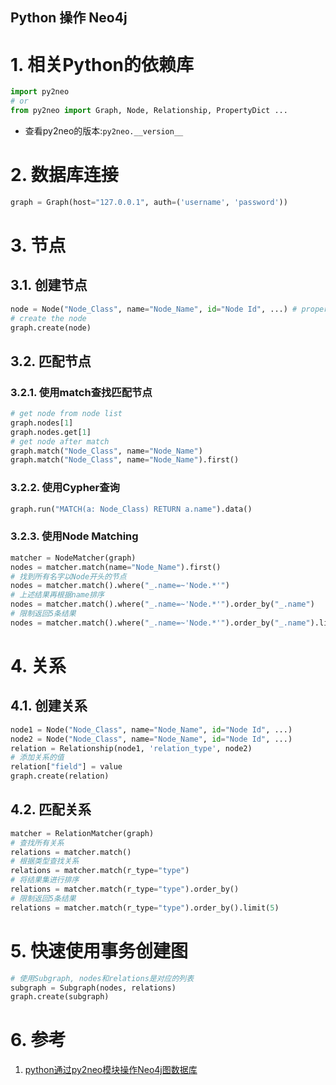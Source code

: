 Python 操作 Neo4j
---

# 1. 相关Python的依赖库
```py
import py2neo
# or
from py2neo import Graph, Node, Relationship, PropertyDict ...
```

- 查看py2neo的版本:`py2neo.__version__`

# 2. 数据库连接
```py
graph = Graph(host="127.0.0.1", auth=('username', 'password'))
```

# 3. 节点

## 3.1. 创建节点
```py
node = Node("Node_Class", name="Node_Name", id="Node Id", ...) # properties in key-value form.
# create the node
graph.create(node)
```

## 3.2. 匹配节点

### 3.2.1. 使用match查找匹配节点
```py
# get node from node list
graph.nodes[1]
graph.nodes.get[1]
# get node after match
graph.match("Node_Class", name="Node_Name")
graph.match("Node_Class", name="Node_Name").first()
```

### 3.2.2. 使用Cypher查询
```py
graph.run("MATCH(a: Node_Class) RETURN a.name").data()
```

### 3.2.3. 使用Node Matching
```py
matcher = NodeMatcher(graph)
nodes = matcher.match(name="Node_Name").first()
# 找到所有名字以Node开头的节点
nodes = matcher.match().where("_.name=~'Node.*'")
# 上述结果再根据name排序
nodes = matcher.match().where("_.name=~'Node.*'").order_by("_.name")
# 限制返回5条结果
nodes = matcher.match().where("_.name=~'Node.*'").order_by("_.name").limit(5)
```

# 4. 关系

## 4.1. 创建关系
```py
node1 = Node("Node_Class", name="Node_Name", id="Node Id", ...)
node2 = Node("Node_Class", name="Node_Name", id="Node Id", ...)
relation = Relationship(node1, 'relation_type', node2)
# 添加关系的值
relation["field"] = value
graph.create(relation)
```

## 4.2. 匹配关系
```py
matcher = RelationMatcher(graph)
# 查找所有关系
relations = matcher.match()
# 根据类型查找关系
relations = matcher.match(r_type="type")
# 将结果集进行排序
relations = matcher.match(r_type="type").order_by()
# 限制返回5条结果
relations = matcher.match(r_type="type").order_by().limit(5)
```

# 5. 快速使用事务创建图
```py
# 使用Subgraph, nodes和relations是对应的列表
subgraph = Subgraph(nodes, relations)
graph.create(subgraph)
```

# 6. 参考
1. <a href = "https://www.jianshu.com/p/da84712ef62b">python通过py2neo模块操作Neo4j图数据库</a>